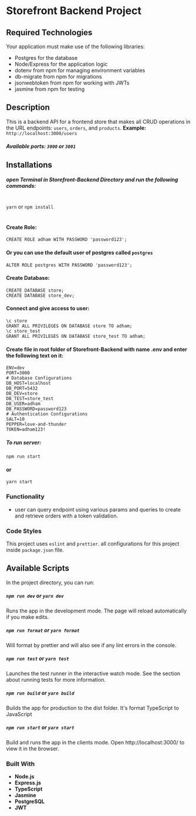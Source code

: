 # Storefront Backend Project

## Required Technologies
Your application must make use of the following libraries:
- Postgres for the database
- Node/Express for the application logic
- dotenv from npm for managing environment variables
- db-migrate from npm for migrations
- jsonwebtoken from npm for working with JWTs
- jasmine from npm for testing

## Description
This is a backend API for a frontend store that makes all CRUD operations in the URL endpoints: `users`, `orders`, and `products`.
__Example:__ `http://localhost:3000/users`
##### Available ports: `3000` or `3001`
## Installations

##### open Terminal in Storefront-Backend Directory and run the following commands:
#
`yarn` or `npm install`
#
#### Create Role:
```
CREATE ROLE adham WITH PASSWORD 'password123';
```
#### Or you can use the default user of postgres called `postgres`
```
ALTER ROLE postgres WITH PASSWORD 'password123';
```
#### Create Database:
```
CREATE DATABASE store;
CREATE DATABASE store_dev;
```
#### Connect and give access to user:
```
\c store
GRANT ALL PRIVILEGES ON DATABASE store TO adham;
\c store_test
GRANT ALL PRIVILEGES ON DATABASE store_test TO adham;
```
#### Create file in root folder of Storefront-Backend with name .env and enter the following text on it:
```
ENV=dev
PORT=3000
# Database Configurations
DB_HOST=localhost
DB_PORT=5432
DB_DEV=store
DB_TEST=store_test
DB_USER=adham
DB_PASSWORD=password123
# Authentication Configurations
SALT=10
PEPPER=love-and-thunder
TOKEN=adham123!
```
##### To run server:
`npm run start`
#### or
`yarn start`


### Functionality
- user can query endpoint using various params and queries to create and retrieve orders with a token validation.

### Code Styles
This project uses `eslint` and `prettier`. all configurations for this project inside `package.json` file.

## Available Scripts

In the project directory, you can run:

##### `npm run dev` or `yarn dev`
Runs the app in the development mode.
The page will reload automatically if you make edits.

##### `npm run format` or `yarn format`
Will format by prettier and will also see if any lint errors in the console.

##### `npm run test` or `yarn test`
Launches the test runner in the interactive watch mode.
See the section about running tests for more information.

##### `npm run build` or `yarn build`
Builds the app for production to the dist folder.
It's format TypeScript to JavaScript

##### `npm run start` or `yarn start`
Build and runs the app in the clients mode.
Open http://localhost:3000/ to view it in the browser.


### Built With
- **Node.js**
- **Express.js**
- **TypeScript**
- **Jasmine**
- **PostgreSQL**
- **JWT**
